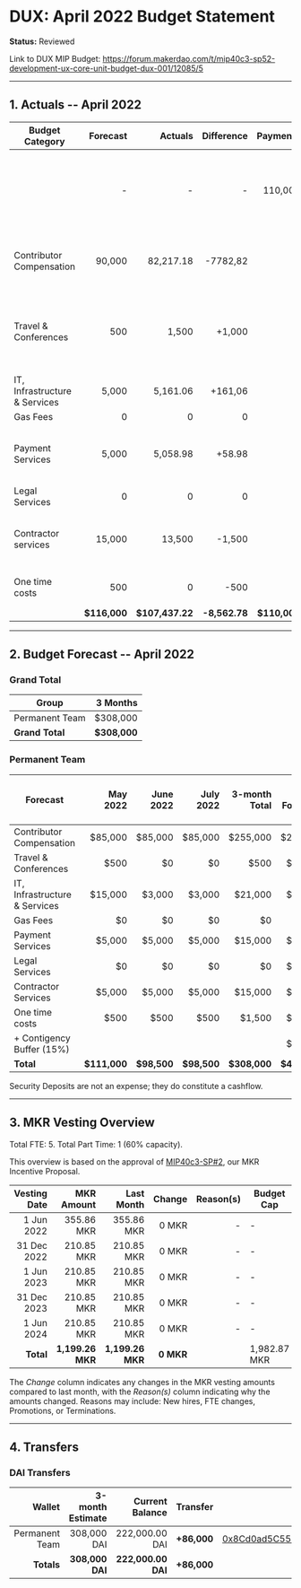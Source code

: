 # DUX: April 2022 Budget Statement

**Status:** Reviewed

Link to DUX MIP Budget: https://forum.makerdao.com/t/mip40c3-sp52-development-ux-core-unit-budget-dux-001/12085/5

---

## 1. Actuals -- April 2022

| Budget Category               |     Forecast |         Actuals |    Difference |     Payments |                                                                       Comment |
| ----------------------------- | -----------: | --------------: | ------------: | -----------: | ----------------------------------------------------------------------------: |
|                               |            - |               - |             - |      110,000 |                  Made 2 payments, one to accountable and other for the event. |
| Contributor Compensation      |       90,000 |       82,217.18 |      -7782,82 |            - |                                 Variation on estimate. No outstanding reason. |
| Travel & Conferences          |          500 |           1,500 |        +1,000 |            - | Not correct estimation. DAI sent to wallet as payment for event in Amsterdam. |
| IT, Infrastructure & Services |        5,000 |        5,161.06 |       +161,06 |            - |                                                                   No comment. |
| Gas Fees                      |            0 |               0 |             0 |            - |                                                                             - |
| Payment Services              |        5,000 |        5,058.98 |        +58.98 |            - |                                 Variation on estimate. No outstanding reason. |
| Legal Services                |            0 |               0 |             0 |            - |                                                                             - |
| Contractor services           |       15,000 |          13,500 |        -1,500 |            - |                                 Variation on estimate. No outstanding reason. |
| One time costs                |          500 |               0 |          -500 |            - |                                            No one time costs used this month. |
|                               | **$116,000** | **$107,437.22** | **-8,562.78** | **$110,000** |                                                                             - |

---

## 2. Budget Forecast -- April 2022

### Grand Total

| Group           |     3 Months |
| --------------- | -----------: |
| Permanent Team  |     $308,000 |
| **Grand Total** | **$308,000** |

### Permanent Team

| Forecast                      |     May 2022 |   June 2022 |   July 2022 | 3-month Total | MIP Budget Forecast/ CAP |
| ----------------------------- | -----------: | ----------: | ----------: | ------------: | -----------------------: |
| Contributor Compensation      |      $85,000 |     $85,000 |     $85,000 |      $255,000 |                 $275,000 |
| Travel & Conferences          |         $500 |          $0 |          $0 |          $500 |                  $13,500 |
| IT, Infrastructure & Services |      $15,000 |      $3,000 |      $3,000 |       $21,000 |                  $27,000 |
| Gas Fees                      |           $0 |          $0 |          $0 |            $0 |                   $3,000 |
| Payment Services              |       $5,000 |      $5,000 |      $5,000 |       $15,000 |                  $19,500 |
| Legal Services                |           $0 |          $0 |          $0 |            $0 |                  $16,500 |
| Contractor Services           |       $5,000 |      $5,000 |      $5,000 |       $15,000 |                  $45,000 |
| One time costs                |         $500 |        $500 |        $500 |        $1,500 |                  $21,000 |
| + Contigency Buffer (15%)     |              |             |             |               |                  $63,075 |
| **Total**                     | **$111,000** | **$98,500** | **$98,500** |  **$308,000** |             **$483,575** |

Security Deposits are not an expense; they do constitute a cashflow.

---

## 3. MKR Vesting Overview

Total FTE: 5. Total Part Time: 1 (60% capacity).

This overview is based on the approval of [MIP40c3-SP#2](https://forum.makerdao.com/t/mip40c3-sp27-development-ux-core-unit-mkr-budget-dux-001/9777), our MKR Incentive Proposal.

| Vesting Date |       MKR Amount |       Last Month |    Change | Reason(s) | Budget Cap   |
| -----------: | ---------------: | ---------------: | --------: | --------: | ------------ |
|   1 Jun 2022 |       355.86 MKR |       355.86 MKR |     0 MKR |         - | -            |
|  31 Dec 2022 |       210.85 MKR |       210.85 MKR |     0 MKR |         - | -            |
|   1 Jun 2023 |       210.85 MKR |       210.85 MKR |     0 MKR |         - | -            |
|  31 Dec 2023 |       210.85 MKR |       210.85 MKR |     0 MKR |         - | -            |
|   1 Jun 2024 |       210.85 MKR |       210.85 MKR |     0 MKR |         - | -            |
|    **Total** | **1,199.26 MKR** | **1,199.26 MKR** | **0 MKR** |           | 1,982.87 MKR |

The _Change_ column indicates any changes in the MKR vesting amounts compared to last month, with the _Reason(s)_ column indicating why the amounts changed. Reasons may include: New hires, FTE changes, Promotions, or Terminations.

---

## 4. Transfers

### DAI Transfers

|         Wallet | 3-month Estimate |    Current Balance |    Transfer |                                                                                                                    Multi-sig Address |
| -------------: | ---------------: | -----------------: | ----------: | -----------------------------------------------------------------------------------------------------------------------------------: |
| Permanent Team |      308,000 DAI |     222,000.00 DAI | **+86,000** | [0x8Cd0ad5C55498Aacb72b6689E1da5A284C69c0C7](https://gnosis-safe.io/app/#/safes/0x8Cd0ad5C55498Aacb72b6689E1da5A284C69c0C7/balances) |
|     **Totals** |  **308,000 DAI** | **222,000.00 DAI** | **+86,000** |                                                                                                                                      |

